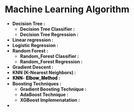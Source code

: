 # **Machine Learning Algorithm**

- **Decision Tree :**
  - **Decision Tree Classifier :**
  - **Decision Tree Regression :**
- **Linear regression :**
- **Logistic Regression :**
- **Random Forest :**
  - **Random_Forest Classifier :**
  - **Random_Forest Regression :**
- **Gradient Descent :**
- **KNN (K-Nearest Neighbors) :**
- **𝐊𝐍𝐍- 𝐄𝐥𝐛𝐨𝐰_𝐌𝐞𝐭𝐡𝐨𝐝 :**
- **Boosting Techniques :**
  - **Gradient Boosting Technique :**
  - **AdaBoost Technique :**
  - **XGBoost Implemenatation :**
- 
